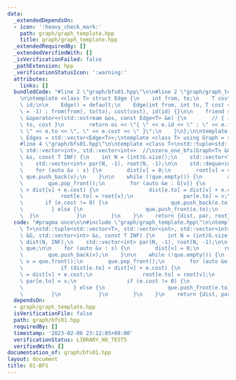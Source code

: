 ```yaml
---
data:
  _extendedDependsOn:
  - icon: ':heavy_check_mark:'
    path: graph/graph_template.hpp
    title: graph/graph_template.hpp
  _extendedRequiredBy: []
  _extendedVerifiedWith: []
  _isVerificationFailed: false
  _pathExtension: hpp
  _verificationStatusIcon: ':warning:'
  attributes:
    links: []
  bundledCode: "#line 2 \"graph/bfs01.hpp\"\n\n#line 2 \"graph/graph_template.hpp\"\
    \n\ntemplate <class T> struct Edge {\n    int from, to;\n    T cost;\n    int\
    \ id;\n\n    Edge() = default;\n    Edge(int from, int to, T cost = 1, int id\
    \ = -1) : from(from), to(to), cost(cost), id(id) {}\n\n    friend std::ostream\
    \ &operator<<(std::ostream &os, const Edge<T> &e) {\n        // { id : from ->\
    \ to, cost }\n        return os << \"{ \" << e.id << \" : \" << e.from << \" ->\
    \ \" << e.to << \", \" << e.cost << \" }\";\n    }\n};\n\ntemplate <class T> using\
    \ Edges = std::vector<Edge<T>>;\ntemplate <class T> using Graph = std::vector<std::vector<Edge<T>>>;\n\
    #line 4 \"graph/bfs01.hpp\"\n\ntemplate <class T>\nstd::tuple<std::vector<T>,\
    \ std::vector<int>, std::vector<int>>  //\nzero_one_bfs(Graph<T> &G, std::vector<int>\
    \ &s, const T INF) {\n    int N = (int)G.size();\n    std::vector<T> dist(N, INF);\n\
    \    std::vector<int> par(N, -1), root(N, -1);\n\n    std::deque<int> que;\n\n\
    \    for (auto &v : s) {\n        dist[v] = 0;\n        root[v] = v;\n       \
    \ que.push_back(v);\n    }\n\n    while (!que.empty()) {\n        auto v = que.front();\n\
    \        que.pop_front();\n        for (auto &e : G[v]) {\n            if (dist[e.to]\
    \ > dist[v] + e.cost) {\n                dist[e.to] = dist[v] + e.cost;\n    \
    \            root[e.to] = root[v];\n                par[e.to] = v;\n         \
    \       if (e.cost != 0) {\n                    que.push_back(e.to);\n       \
    \         } else {\n                    que.push_front(e.to);\n              \
    \  }\n            }\n        }\n    }\n    return {dist, par, root};\n}\n"
  code: "#pragma once\n\n#include \"graph/graph_template.hpp\"\n\ntemplate <class\
    \ T>\nstd::tuple<std::vector<T>, std::vector<int>, std::vector<int>>  //\nzero_one_bfs(Graph<T>\
    \ &G, std::vector<int> &s, const T INF) {\n    int N = (int)G.size();\n    std::vector<T>\
    \ dist(N, INF);\n    std::vector<int> par(N, -1), root(N, -1);\n\n    std::deque<int>\
    \ que;\n\n    for (auto &v : s) {\n        dist[v] = 0;\n        root[v] = v;\n\
    \        que.push_back(v);\n    }\n\n    while (!que.empty()) {\n        auto\
    \ v = que.front();\n        que.pop_front();\n        for (auto &e : G[v]) {\n\
    \            if (dist[e.to] > dist[v] + e.cost) {\n                dist[e.to]\
    \ = dist[v] + e.cost;\n                root[e.to] = root[v];\n               \
    \ par[e.to] = v;\n                if (e.cost != 0) {\n                    que.push_back(e.to);\n\
    \                } else {\n                    que.push_front(e.to);\n       \
    \         }\n            }\n        }\n    }\n    return {dist, par, root};\n}"
  dependsOn:
  - graph/graph_template.hpp
  isVerificationFile: false
  path: graph/bfs01.hpp
  requiredBy: []
  timestamp: '2023-02-06 23:12:05+09:00'
  verificationStatus: LIBRARY_NO_TESTS
  verifiedWith: []
documentation_of: graph/bfs01.hpp
layout: document
title: 01-BFS
---
```

